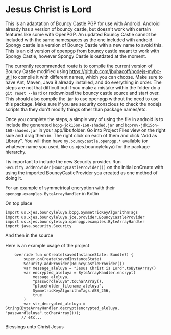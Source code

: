 # Jesus Christ is Lord

This is an adaptation of Bouncy Castle PGP for use with Android. Android already has a version of bouncy castle, but doesn't work with certain features like some with OpenPGP. An updated Bouncy Castle cannot be included with the same namespaces as the one included with android. Spongy castle is a version of Bouncy Castle with a new name to avoid this. This is an old version of openpgp from bouncy castle meant to work with Spongy Castle, however Spongy Castle is outdated at the moment.

The currently recommended route is to compile the current version of Bouncy Castle modified using https://github.com/jbuhacoff/nodejs-mybc-util to compile it with different names, which you can choose. Make sure to have Ant, Maven, Java 8 already installed, and do everything in order. The steps are not that difficult but if you make a mistake within the folder do a ```git reset --hard``` or redownload the bouncy castle source and start over. This should also compile the .jar to use openpgp without the need to use this package. Make sure if you are security conscious to check the nodejs scripts tha they don't modify things other than package names/etc.

Once you complete the steps, a simple way of using the file in android is to include the generated
```bcpg-jdk15on-168-shaded.jar```
and
```bcprov-jdk15on-168-shaded.jar```
in your app/libs folder. Go into Project Files view on the right side and drag them in. The right click on each of them and click "Add as Library".
You will then have ```my.bouncycastle.openpgp.*``` available (or whatever name you used, like us.xjes.bouncyleluya) for the package hierarchy.

I is important to include the new Security provider. Run ```Security.addProvider(BouncyCastleProvider())``` on the initial onCreate with using the imported BouncyCastleProvider you created as one method of doing it.

For an example of symmetrical encryption with their ```openpgp.examples.ByteArrayHandler``` in Kotlin

On top place
```
import us.xjes.bouncyleluya.bcpg.SymmetricKeyAlgorithmTags
import us.xjes.bouncyleluya.jce.provider.BouncyCastleProvider
import us.xjes.bouncyleluya.openpgp.examples.ByteArrayHandler
import java.security.Security
```

And then in the source

Here is an example usage of the project 
```
    override fun onCreate(savedInstanceState: Bundle?) {
        super.onCreate(savedInstanceState)
        Security.addProvider(BouncyCastleProvider())
        var message_aleluya = "Jesus Christ is Lord".toByteArray()
        var encrypted_aleluya = ByteArrayHandler.encrypt(
            message_aleluya,
            "passwordleluya".toCharArray(),
            "placeholder_filename_aleluya",
            SymmetricKeyAlgorithmTags.AES_256,
            true
        )
        var str_decrypted_aleluya = String(ByteArrayHandler.decrypt(encrypted_aleluya, "passwordleluya".toCharArray()));
       // etc...        
```

Blessings unto Christ Jesus
